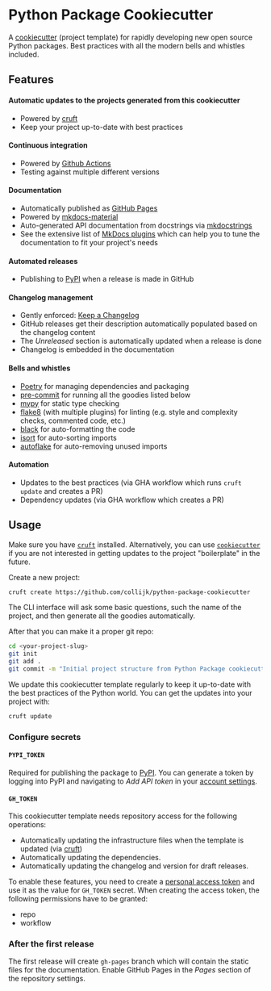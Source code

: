# Python Package Cookiecutter

A [cookiecutter](https://cookiecutter.readthedocs.io/en/latest/README.html) (project template) for rapidly developing new open source Python
packages. Best practices with all the modern bells and whistles included.

## Features

#### Automatic updates to the projects generated from this cookiecutter

* Powered by [cruft](https://cruft.github.io/cruft/)
* Keep your project up-to-date with best practices

#### Continuous integration

* Powered by [Github Actions](https://github.com/features/actions)
* Testing against multiple different versions

#### Documentation

* Automatically published as [GitHub Pages](https://pages.github.com/)
* Powered by [mkdocs-material](https://github.com/squidfunk/mkdocs-material)
* Auto-generated API documentation from docstrings via [mkdocstrings](https://github.com/mkdocstrings/mkdocstrings)
* See the extensive list of [MkDocs plugins](https://github.com/mkdocs/mkdocs/wiki/MkDocs-Plugins) which can help you
 to tune the documentation to fit your project's needs

#### Automated releases

* Publishing to [PyPI](https://pypi.org/) when a release is made in GitHub

#### Changelog management

* Gently enforced: [Keep a Changelog](https://keepachangelog.com/en/1.0.0/)
* GitHub releases get their description automatically populated based on the changelog content
* The _Unreleased_ section is automatically updated when a release is done
* Changelog is embedded in the documentation

#### Bells and whistles

* [Poetry](https://python-poetry.org/docs/) for managing dependencies and packaging
* [pre-commit](https://pre-commit.com/) for running all the goodies listed below
* [mypy](https://flake8.pycqa.org/en/latest/) for static type checking
* [flake8](https://flake8.pycqa.org/en/latest/) (with multiple plugins) for linting (e.g. style and complexity checks, commented code, etc.)
* [black](https://black.readthedocs.io/en/stable/) for auto-formatting the code
* [isort](https://pycqa.github.io/isort/) for auto-sorting imports
* [autoflake](https://github.com/myint/autoflake) for auto-removing unused imports

#### Automation

* Updates to the best practices (via GHA workflow which runs `cruft update` and creates a PR)
* Dependency updates (via GHA workflow which creates a PR)

## Usage

Make sure you have [`cruft`](https://github.com/cruft/cruft#installation) installed. Alternatively, you can use
 [`cookiecutter`](https://cookiecutter.readthedocs.io/en/latest/installation.html) if you are not interested in
  getting updates to the project "boilerplate" in the future.

Create a new project:

```sh
cruft create https://github.com/collijk/python-package-cookiecutter
```

The CLI interface will ask some basic questions, such the name of the project, and then
generate all the goodies automatically.

After that you can make it a proper git repo:

```sh
cd <your-project-slug>
git init
git add .
git commit -m "Initial project structure from Python Package cookiecutter"
```

We update this cookiecutter template regularly to keep it up-to-date with the best
practices of the Python world. You can get the updates into your project with:

```sh
cruft update
```

### Configure secrets

#### `PYPI_TOKEN`

Required for publishing the package to [PyPI](https://pypi.org/). You can generate a token by logging
into PyPI and navigating to _Add API token_ in your [account settings](https://pypi.org/manage/account/).

#### `GH_TOKEN`

This cookiecutter template needs repository access for the following operations:

* Automatically updating the infrastructure files when the template is updated (via [cruft](https://cruft.github.io/cruft/))
* Automatically updating the dependencies.
* Automatically updating the changelog and version for draft releases.

To enable these features, you need to create a
[personal access token](https://docs.github.com/en/github/authenticating-to-github/keeping-your-account-and-data-secure/creating-a-personal-access-token)
and use it as the value for `GH_TOKEN` secret. When creating the access token, the
following permissions have to be granted:

* repo
* workflow

### After the first release

The first release will create `gh-pages` branch which will contain the static files for
the documentation. Enable GitHub Pages in the _Pages_ section of the repository
settings.
